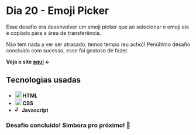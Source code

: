 # Dia 20 - Emoji Picker

Esse desafio era desenvolver um emoji picker que ao selecionar o emoji ele é copiado para a área de transferência.

Não tem nada a ver ser atrasado, temos tempo (eu acho)! Penúltimo desafio concluído com sucesso, esse foi gostoso de fazer.

<strong>Veja o site <a href="https://poveii-daytwenty-emoji.netlify.app/">aqui</a> ←<strong>

## Tecnologias usadas

- <strong>
    <img src="https://cdn.jsdelivr.net/gh/devicons/devicon/icons/html5/html5-original.svg" alt="HTML5 Icon" style="width: 18px;" /> 
      HTML
  </strong>
- <strong>
    <img src="https://cdn.jsdelivr.net/gh/devicons/devicon/icons/css3/css3-original.svg" alt="CSS3 Icon" style="width: 18px;" /> 
      CSS
  </strong>
- <strong>
    <img src="https://cdn.jsdelivr.net/gh/devicons/devicon/icons/javascript/javascript-original.svg" alt="Javascript Icon" style="width: 16px;" /> 
      Javascript
  </strong>

### Desafio concluído! Simbora pro próximo! 🚀
